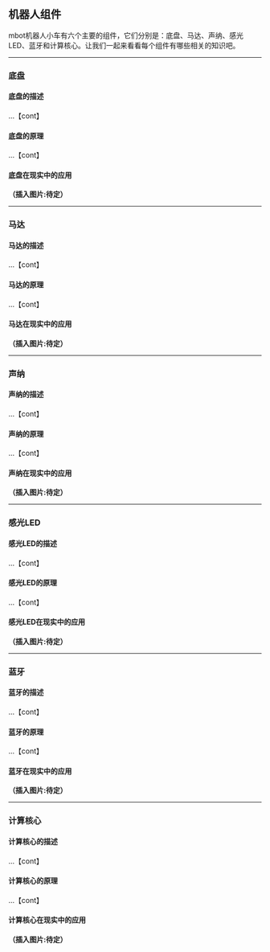 ## 机器人组件
mbot机器人小车有六个主要的组件，它们分别是：底盘、马达、声纳、感光LED、蓝牙和计算核心。让我们一起来看看每个组件有哪些相关的知识吧。

***

### 底盘
#### 底盘的描述
...【cont】
#### 底盘的原理
...【cont】
#### 底盘在现实中的应用

**（插入图片:待定）**

***

### 马达
#### 马达的描述
...【cont】
#### 马达的原理
...【cont】
#### 马达在现实中的应用

**（插入图片:待定）**

***

### 声纳
#### 声纳的描述
...【cont】
#### 声纳的原理
...【cont】
#### 声纳在现实中的应用

**（插入图片:待定）**

***

### 感光LED
#### 感光LED的描述
...【cont】
#### 感光LED的原理
...【cont】
#### 感光LED在现实中的应用

**（插入图片:待定）**

***

### 蓝牙
#### 蓝牙的描述
...【cont】
#### 蓝牙的原理
...【cont】
#### 蓝牙在现实中的应用

**（插入图片:待定）**

***

### 计算核心
#### 计算核心的描述
...【cont】
#### 计算核心的原理
...【cont】
#### 计算核心在现实中的应用

**（插入图片:待定）**

